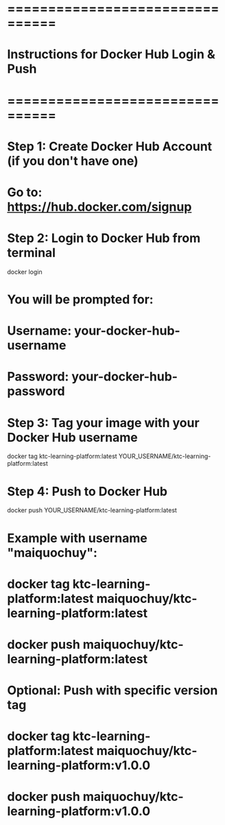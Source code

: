 # ================================

# Instructions for Docker Hub Login & Push

# ================================

# Step 1: Create Docker Hub Account (if you don't have one)

# Go to: https://hub.docker.com/signup

# Step 2: Login to Docker Hub from terminal

docker login

# You will be prompted for:

# Username: your-docker-hub-username

# Password: your-docker-hub-password

# Step 3: Tag your image with your Docker Hub username

docker tag ktc-learning-platform:latest YOUR_USERNAME/ktc-learning-platform:latest

# Step 4: Push to Docker Hub

docker push YOUR_USERNAME/ktc-learning-platform:latest

# Example with username "maiquochuy":

# docker tag ktc-learning-platform:latest maiquochuy/ktc-learning-platform:latest

# docker push maiquochuy/ktc-learning-platform:latest

# Optional: Push with specific version tag

# docker tag ktc-learning-platform:latest maiquochuy/ktc-learning-platform:v1.0.0

# docker push maiquochuy/ktc-learning-platform:v1.0.0

